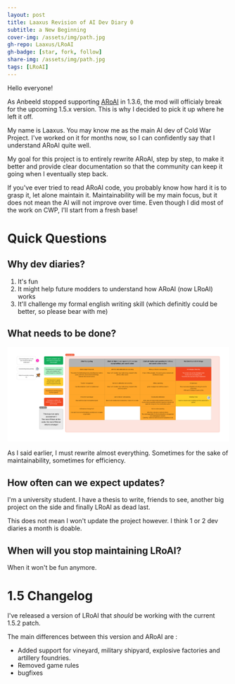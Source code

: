 ```yaml
---
layout: post
title: Laaxus Revision of AI Dev Diary 0
subtitle: a New Beginning
cover-img: /assets/img/path.jpg
gh-repo: Laaxus/LRoAI
gh-badge: [star, fork, follow]
share-img: /assets/img/path.jpg
tags: [LRoAI]
---
```


Hello everyone!

As Anbeeld stopped supporting [ARoAI](https://github.com/Anbeeld/ARoAI) in 1.3.6, the mod will officialy break for the upcoming 1.5.x version. This is why I decided to pick it up where he left it off.

My name is Laaxus. You may know me as the main AI dev of Cold War Project. I've worked on it for months now, so I can confidently say that I understand ARoAI quite well.

My goal for this project is to entirely rewrite ARoAI, step by step, to make it better and provide clear documentation so that the community can keep it going when I eventually step back.

If you've ever tried to read ARoAI code, you probably know how hard it is to grasp it, let alone maintain it. Maintainability will be my main focus, but it does not mean the AI will not improve over time. Even though I did most of the work on CWP, I'll start from a fresh base!


# Quick Questions

## Why dev diaries?

1) It's fun
2) It might help future modders to understand how ARoAI (now LRoAI) works
3) It'll challenge my formal english writing skill (which definitly could be better, so please bear with me)

## What needs to be done?

![Roadmap](/assets/dd/dd0/lroai_overview.png)

As I said earlier, I must rewrite almost everything. Sometimes for the sake of maintainability, sometimes for efficiency.


## How often can we expect updates?

I'm a university student. I have a thesis to write, friends to see, another big project on the side and finally LRoAI as dead last.

This does not mean I won't update the project however. I think 1 or 2 dev diaries a month is doable.

## When will you stop maintaining LRoAI?

When it won't be fun anymore.


# 1.5 Changelog

I've released a version of LRoAI that *should* be working with the current 1.5.2 patch.

The main differences between this version and ARoAI are :

- Added support for vineyard, military shipyard, explosive factories and artillery foundries.
- Removed game rules
- bugfixes
